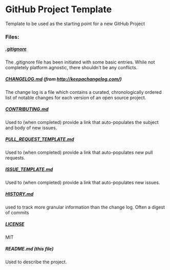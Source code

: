 GitHub Project Template
=======================

Template to be used as the starting point for a new GitHub Project

### Files:

##### [.gitignore](/.gitignore)
The .gitignore file has been initiated with some basic entries.
While not completely platform agnostic, there shouldn't be any conflicts.

##### [CHANGELOG.md](/CHANGELOG.md) (from http://keepachangelog.com/)
The change log is a file which contains a curated, chronologically ordered list
of notable changes for each version of an open source project.

##### [CONTRIBUTING.md](/.github/CONTRIBUTING.md)
Used to (when completed) provide a link that auto-populates the subject and body of
new issues.

##### [PULL_REQUEST_TEMPLATE.md](/.github/PULL_REQUEST_TEMPLATE.md)
Used to (when completed) provide a link that auto-populates new pull requests.

##### [ISSUE_TEMPLATE.md](/.github/ISSUE_TEMPLATE.md)
Used to (when completed) provide a link that auto-populates new issues.

##### [HISTORY.md](/HISTORY.md)
used to track more granular information than the change log. Often a digest of
commits 

##### [LICENSE](/LICENSE)
MIT

##### README.md (this file)
Used to describe the project.
